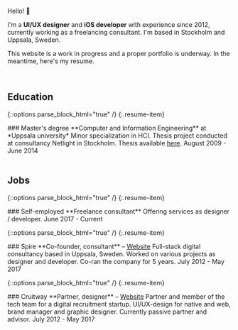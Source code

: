 Hello! 👋

I'm a **UI/UX designer** and **iOS developer** with experience since 2012, currently working as a freelancing consultant. I'm based in Stockholm and Uppsala, Sweden.

This website is a work in progress and a proper portfolio is underway. In the meantime, here's my resume.

<br/>

## Education
{::options parse_block_html="true" /}
{:.resume-item}
<div>
### Master's degree
**Computer and Information Engineering** at *Uppsala university*  
Minor specialization in HCI. Thesis project conducted at consultancy Netlight in Stockholm. Thesis available <a href="https://uu.diva-portal.org/smash/get/diva2:754134/FULLTEXT01.pdf">here</a>.  
<span class="accent">August 2009 - June 2014</span>
</div>

<br/>

## Jobs

{::options parse_block_html="true" /}
{:.resume-item}
<div>
### Self-employed
**Freelance consultant**  
Offering services as designer / developer.  
<span class="accent">June 2017 - Current</span>
</div>

{::options parse_block_html="true" /}
{:.resume-item}
<div>
### Spire
**Co-founder, consultant** – <a href="http://www.spire.se">Website</a>  
Full-stack digital consultancy based in Uppsala, Sweden. Worked on various projects as designer and developer. Co-ran the company for 5 years.  
<span class="accent">July 2012 - May 2017</span>
</div>

{::options parse_block_html="true" /}
{:.resume-item}
<div>
### Cruitway
**Partner, designer** – <a href="http://www.cruitway.com">Website</a>  
Partner and member of the tech team for a digital recruitment startup. UI/UX-design for native and web, brand manager and graphic designer. Currently passive partner and advisor.   
<span class="accent">July 2012 - May 2017</span>
</div>
